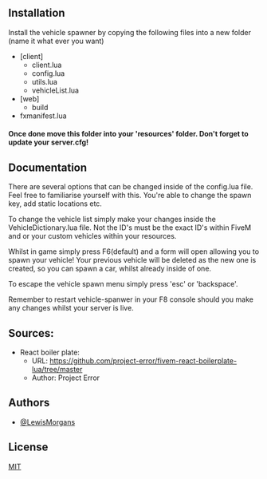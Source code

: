 
## Installation

Install the vehicle spawner by copying the following files into a new folder (name it what ever you want)
- [client]
  - client.lua
  - config.lua
  - utils.lua
  - vehicleList.lua
- [web]
  - build
- fxmanifest.lua

#### Once done move this folder into your 'resources' folder. Don't forget to update your server.cfg! 
## Documentation

There are several options that can be changed inside of the config.lua file. Feel free to familiarise yourself with this. You're able to change the spawn key, add static locations etc.

To change the vehicle list simply make your changes inside the VehicleDictionary.lua file. Not the ID's must be the exact ID's within FiveM and or your custom vehicles within your resources. 

Whilst in game simply press F6(default) and a form will open allowing you to spawn your vehicle! Your previous vehicle will be deleted as the new one is created, so you can spawn a car, whilst already inside of one.

To escape the vehicle spawn menu simply press 'esc' or 'backspace'.

Remember to restart vehicle-spanwer in your F8 console should you make any changes whilst your server is live.
## Sources: 
- React boiler plate:
   - URL: https://github.com/project-error/fivem-react-boilerplate-lua/tree/master
   - Author: Project Error



## Authors

- [@LewisMorgans](https://github.com/LewisMorgans)



## License

[MIT](https://choosealicense.com/licenses/mit/)

